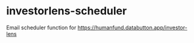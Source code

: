 # investorlens-scheduler
Email scheduler function for https://humanfund.databutton.app/investor-lens
